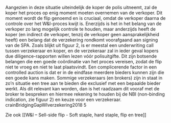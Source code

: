 Aangezien in deze situatie uiteindelijk de koper de polis uitneemt, zal de koper het proces op enig moment moeten overnemen van de verkoper. Dit moment wordt de flip genoemd en is cruciaal, omdat de verkoper daarna de controle over het W&I-proces kwijt is. Enerzijds is het in het belang van de verkoper zo lang mogelijk controle te houden, maar anderzijds heeft de koper (en indirect de verkoper, tenzij de verkoper geen aansprakelijkheid heeft) een belang dat de verzekering rondkomt voorafgaand aan signing van de SPA. Zoals blijkt uit figuur 2, is er meestal een underwriting call tussen verzekeraar en koper, en de verzekeraar zal in ieder geval kopers due diligence-rapporten willen lezen vóór polisuitgifte. Dit zijn botsende belangen die een goede coördinatie van het proces vereisen, zodat de flip niet te vroeg en niet te laat plaatsvindt. Een complicerende factor in een controlled auction is dat er in de eindfase meerdere bieders kunnen zijn die een goede kans maken. Sommige verzekeraars (en brokers) zijn in staat in zo’n situatie een tree aan te bieden die exclusief met een bepaalde bieder werkt. Als dit relevant kan worden, dan is het raadzaam dit vooraf met de broker te bespreken en hiermee rekening te houden bij de NBI (non-binding indication, zie figuur 2) en keuze voor een verzekeraar. crainBridgingGapWIverzekering2018 5

Zie ook [[W&I – Sell-side flip - Soft staple, hard staple, flip en tree]]

